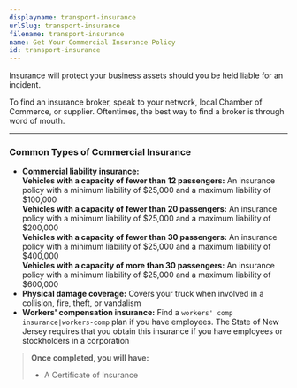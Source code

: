```yaml
---
displayname: transport-insurance
urlSlug: transport-insurance
filename: transport-insurance
name: Get Your Commercial Insurance Policy
id: transport-insurance
---
```


Insurance will protect your business assets should you be held liable for an incident.

To find an insurance broker, speak to your network, local Chamber of Commerce, or supplier. Oftentimes, the best way to find a broker is through word of mouth.

---

### Common Types of Commercial Insurance

- **Commercial liability insurance:**  
  **Vehicles with a capacity of fewer than 12 passengers:** An insurance policy with a minimum liability of $25,000 and a maximum liability of $100,000  
  **Vehicles with a capacity of fewer than 20 passengers:** An insurance policy with a minimum liability of $25,000 and a maximum liability of $200,000  
  **Vehicles with a capacity of fewer than 30 passengers:** An insurance policy with a minimum liability of $25,000 and a maximum liability of $400,000  
  **Vehicles with a capacity of more than 30 passengers:** An insurance policy with a minimum liability of $25,000 and a maximum liability of $600,000
- **Physical damage coverage:** Covers your truck when involved in a collision, fire, theft, or vandalism
- **Workers' compensation insurance:** Find a `workers' comp insurance|workers-comp` plan if you have employees. The State of New Jersey requires that you obtain this insurance if you have employees or stockholders in a corporation

> **Once completed, you will have:**
>
> - A Certificate of Insurance
